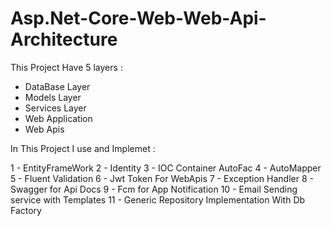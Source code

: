 # Asp.Net-Core-Web-Web-Api-Architecture

This Project Have 5 layers : 

- DataBase Layer
- Models Layer
- Services Layer
- Web Application
- Web Apis

In This Project I use and Implemet :

1 - EntityFrameWork
2 - Identity 
3 - IOC Container AutoFac
4 - AutoMapper 
5 - Fluent Validation
6 - Jwt Token For WebApis 
7 - Exception Handler 
8 - Swagger for Api Docs
9 - Fcm for App Notification
10 - Email Sending service with Templates
11 - Generic Repository Implementation With Db Factory 


 

